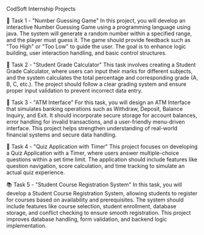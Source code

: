 CodSoft Internship Projects

📄 Task 1 - "Number Guessing Game"
In this project, you will develop an interactive Number Guessing Game using a programming language using java. The system will generate a random number within a specified range, and the player must guess it. The game should provide feedback such as "Too High" or "Too Low" to guide the user. The goal is to enhance logic building, user interaction handling, and basic control structures.

📁 Task 2 - "Student Grade Calculator"
This task involves creating a Student Grade Calculator, where users can input their marks for different subjects, and the system calculates the total percentage and corresponding grade (A, B, C, etc.). The project should follow a clear grading system and ensure proper input validation to prevent incorrect data entry.

🧮 Task 3 - "ATM Interface"
For this task, you will design an ATM Interface that simulates banking operations such as Withdraw, Deposit, Balance Inquiry, and Exit. It should incorporate secure storage for account balances, error handling for invalid transactions, and a user-friendly menu-driven interface. This project helps strengthen understanding of real-world financial systems and secure data handling.

📝 Task 4 - "Quiz Application with Timer"
This project focuses on developing a Quiz Application with a Timer, where users answer multiple-choice questions within a set time limit. The application should include features like question navigation, score calculation, and time tracking to simulate an actual quiz experience. 

📚 Task 5 - "Student Course Registration System"
In this task, you will develop a Student Course Registration System, allowing students to register for courses based on availability and prerequisites. The system should include features like course selection, student enrollment, database storage, and conflict checking to ensure smooth registration. This project improves database handling, form validation, and backend logic implementation.


